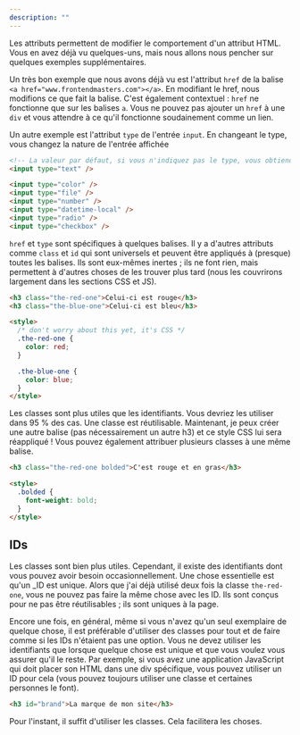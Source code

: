 ```yaml
---
description: ""
---
```


Les attributs permettent de modifier le comportement d'un attribut HTML. Vous en avez déjà vu quelques-uns, mais nous allons nous pencher sur quelques exemples supplémentaires.

Un très bon exemple que nous avons déjà vu est l'attribut `href` de la balise `<a href="www.frontendmasters.com"></a>`. En modifiant le href, nous modifions ce que fait la balise. C'est également contextuel : `href` ne fonctionne que sur les balises `a`. Vous ne pouvez pas ajouter un `href` à une `div` et vous attendre à ce qu'il fonctionne soudainement comme un lien.

Un autre exemple est l'attribut `type` de l'entrée `input`. En changeant le type, vous changez la nature de l'entrée affichée

```html
<!-- La valeur par défaut, si vous n'indiquez pas le type, vous obtiendrez le type "texte" -->
<input type="text" />

<input type="color" />
<input type="file" />
<input type="number" />
<input type="datetime-local" />
<input type="radio" />
<input type="checkbox" />
```

`href` et `type` sont spécifiques à quelques balises. Il y a d'autres attributs comme `class` et `id` qui sont universels et peuvent être appliqués à (presque) toutes les balises. Ils sont eux-mêmes inertes ; ils ne font rien, mais permettent à d'autres choses de les trouver plus tard (nous les couvrirons largement dans les sections CSS et JS).

```html
<h3 class="the-red-one">Celui-ci est rouge</h3>
<h3 class="the-blue-one">Celui-ci est bleu</h3>

<style>
  /* don't worry about this yet, it's CSS */
  .the-red-one {
    color: red;
  }

  .the-blue-one {
    color: blue;
  }
</style>
```

Les classes sont plus utiles que les identifiants. Vous devriez les utiliser dans 95 % des cas. Une classe est réutilisable. Maintenant, je peux créer une autre balise (pas nécessairement un autre h3) et ce style CSS lui sera réappliqué ! Vous pouvez également attribuer plusieurs classes à une même balise.

```html
<h3 class="the-red-one bolded">C'est rouge et en gras</h3>

<style>
  .bolded {
    font-weight: bold;
  }
</style>
```

## IDs

Les classes sont bien plus utiles. Cependant, il existe des identifiants dont vous pouvez avoir besoin occasionnellement. Une chose essentielle est qu'un \_ID est unique. Alors que j'ai déjà utilisé deux fois la classe `the-red-one`, vous ne pouvez pas faire la même chose avec les ID. Ils sont conçus pour ne pas être réutilisables ; ils sont uniques à la page.

Encore une fois, en général, même si vous n'avez qu'un seul exemplaire de quelque chose, il est préférable d'utiliser des classes pour tout et de faire comme si les IDs n'étaient pas une option. Vous ne devez utiliser les identifiants que lorsque quelque chose est unique et que vous voulez vous assurer qu'il le reste. Par exemple, si vous avez une application JavaScript qui doit placer son HTML dans une div spécifique, vous pouvez utiliser un ID pour cela (vous pouvez toujours utiliser une classe et certaines personnes le font).

```html
<h3 id="brand">La marque de mon site</h3>
```

Pour l'instant, il suffit d'utiliser les classes. Cela facilitera les choses.
